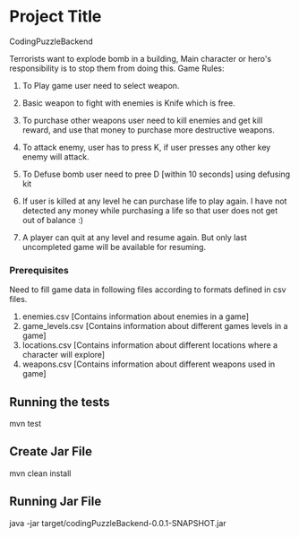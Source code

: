 # Project Title

CodingPuzzleBackend 

Terrorists want to explode bomb in a building, Main character or hero's responsibility is to stop them from doing this. 
Game Rules:
1. To Play game user need to select weapon.
2. Basic weapon to fight with enemies is Knife which is free. 
3. To purchase other weapons user need to kill enemies and get kill reward, and use that money to purchase more destructive weapons.
4. To attack enemy, user has to press K, if user presses any other key enemy will attack.
5. To Defuse bomb user need to pree D [within 10 seconds] using defusing kit
6. If user is killed at any level he can purchase life to play again. I have not detected any money while purchasing a life so that user does not get out of balance :)

7. A player can quit at any level and resume again. But only last uncompleted game will be available for resuming.

### Prerequisites

Need to fill game data in following files according to formats defined in csv files.

1. enemies.csv [Contains information about enemies in a game]
2. game_levels.csv [Contains information about different games levels in a game]
3. locations.csv [Contains information about different locations where a character will explore]
4. weapons.csv [Contains information about different weapons used in game]

## Running the tests

mvn test 

## Create Jar File

mvn clean install 

## Running Jar File

java -jar target/codingPuzzleBackend-0.0.1-SNAPSHOT.jar




